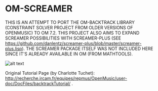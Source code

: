 # OM-SCREAMER

THIS IS AN ATTEMPT TO PORT THE OM-BACKTRACK LIBRARY (CONSTRAINT SOLVER PROJECT FROM OLDER VERSIONS OF OPENMUSIC) TO OM 7.2.
THIS PROJECT ALSO AIMS TO EXPAND SCREAMER POSSIBILITIES WITH SCREAMER-PLUS (SEE https://github.com/danlentz/screamer-plus/blob/master/screamer-plus.lisp).
THE SCREAMER PACKAGE ITSELF WAS NOT INCLUDED HERE SINCE IT'S ALREADY AVAILABLE IN OM (FROM MATHTOOLS).

![alt text](https://github.com/PHRaposo/OM-Screamer/blob/main/screenshot.png?raw=true)


Original Tutorial Page (by Charlotte Tuchet): http://recherche.ircam.fr/equipes/repmus/OpenMusic/user-doc/DocFiles/backtrackTutorial/ .
